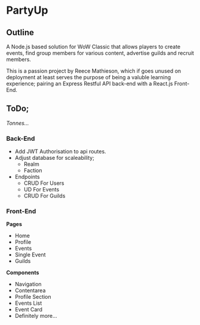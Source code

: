 # PartyUp
## Outline
A Node.js based solution for WoW Classic that allows players to create events, find group members for various content, advertise guilds and recruit members.

This is a passion project by Reece Mathieson, which if goes unused on deployment at least serves the purpose of being a valuble learning experience; pairing an Express Restful API back-end with a React.js Front-End.

## ToDo;
*Tonnes...*
### Back-End
* Add JWT Authorisation to api routes.
* Adjust database for scaleability;
    * Realm
    * Faction
* Endpoints
    * CRUD For Users
    * UD For Events
    * CRUD For Guilds

### Front-End
**Pages**
* Home
* Profile
* Events
* Single Event
* Guilds

**Components**
* Navigation
* Contentarea
* Profile Section
* Events List
* Event Card
* Definitely more...


